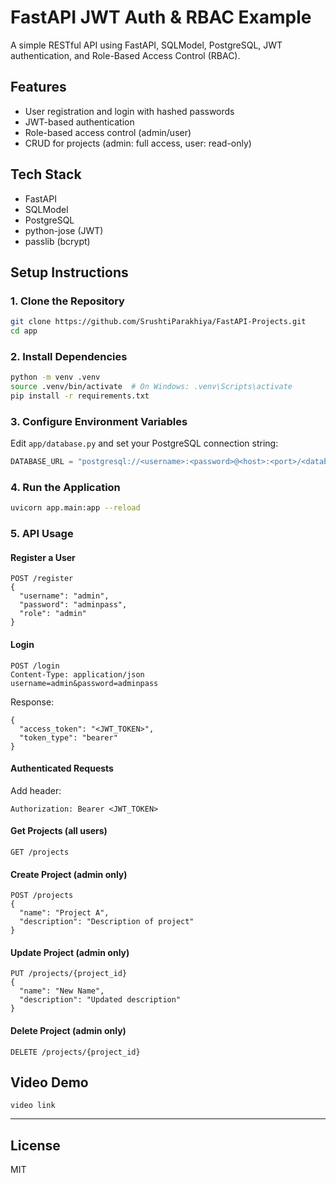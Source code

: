 # FastAPI JWT Auth & RBAC Example

A simple RESTful API using FastAPI, SQLModel, PostgreSQL, JWT authentication, and Role-Based Access Control (RBAC).

## Features
- User registration and login with hashed passwords
- JWT-based authentication
- Role-based access control (admin/user)
- CRUD for projects (admin: full access, user: read-only)

## Tech Stack
- FastAPI
- SQLModel
- PostgreSQL
- python-jose (JWT)
- passlib (bcrypt)

## Setup Instructions

### 1. Clone the Repository
```bash
git clone https://github.com/SrushtiParakhiya/FastAPI-Projects.git
cd app
```

### 2. Install Dependencies
```bash
python -m venv .venv
source .venv/bin/activate  # On Windows: .venv\Scripts\activate
pip install -r requirements.txt
```

### 3. Configure Environment Variables
Edit `app/database.py` and set your PostgreSQL connection string:
```python
DATABASE_URL = "postgresql://<username>:<password>@<host>:<port>/<database>"
```

### 4. Run the Application
```bash
uvicorn app.main:app --reload
```

### 5. API Usage

#### Register a User
```
POST /register
{
  "username": "admin",
  "password": "adminpass",
  "role": "admin"
}
```

#### Login
```
POST /login
Content-Type: application/json
username=admin&password=adminpass
```
Response:
```
{
  "access_token": "<JWT_TOKEN>",
  "token_type": "bearer"
}
```

#### Authenticated Requests
Add header:
```
Authorization: Bearer <JWT_TOKEN>
```

#### Get Projects (all users)
```
GET /projects
```

#### Create Project (admin only)
```
POST /projects
{
  "name": "Project A",
  "description": "Description of project"
}
```

#### Update Project (admin only)
```
PUT /projects/{project_id}
{
  "name": "New Name",
  "description": "Updated description"
}
```

#### Delete Project (admin only)
```
DELETE /projects/{project_id}
```

## Video Demo
```
video link
```

---

## License
MIT